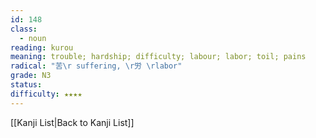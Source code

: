 ```yaml
---
id: 148
class:
  - noun
reading: kurou
meaning: trouble; hardship; difficulty; labour; labor; toil; pains
radical: "苦\r suffering, \r労 \rlabor"
grade: N3
status:
difficulty: ★★★★
---
```

[[Kanji List|Back to Kanji List]]